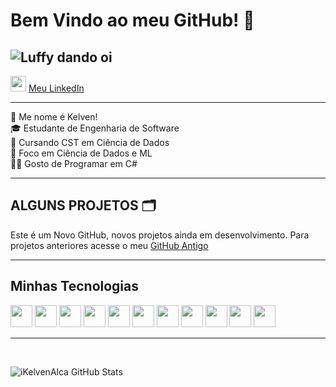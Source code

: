 # Bem Vindo ao meu GitHub! 🐙

![Luffy dando oi](https://i.pinimg.com/originals/1e/fb/fa/1efbfa1a2ec2ab19ee0bc9a855c31a78.gif)
-------------

<img href="https://www.linkedin.com/in/kelvenalca/" src="https://cdn.jsdelivr.net/gh/devicons/devicon@latest/icons/linkedin/linkedin-original.svg" height=25px /> [Meu LinkedIn](https://www.linkedin.com/in/kelven-bonfim/)

-------------

🫡 Me nome é Kelven! <br>
🎓 Estudante de Engenharia de Software <br>
🎲 Cursando CST em Ciência de Dados<br>
🐍 Foco em Ciência de Dados e ML<br>
🧑‍💻 Gosto de Programar em C#

-------------
## ALGUNS PROJETOS 🗂️

Este é um Novo GitHub, novos projetos ainda em desenvolvimento. Para projetos anteriores acesse o meu [GitHub Antigo](https://github.com/KelvenAlca)

-------------
## Minhas Tecnologias
<p aling="center">
<img src="https://cdn.jsdelivr.net/gh/devicons/devicon@latest/icons/python/python-original.svg" height=35px/>
<img src="https://cdn.jsdelivr.net/gh/devicons/devicon@latest/icons/jupyter/jupyter-original-wordmark.svg" height=35px/>
<img src="https://cdn.jsdelivr.net/gh/devicons/devicon@latest/icons/apachespark/apachespark-original.svg" height=35px />
<img src="https://cdn.jsdelivr.net/gh/devicons/devicon@latest/icons/azuresqldatabase/azuresqldatabase-original.svg" height=35px/>
<img src="https://cdn.jsdelivr.net/gh/devicons/devicon@latest/icons/html5/html5-original.svg" height=35px/>
<img src="https://cdn.jsdelivr.net/gh/devicons/devicon@latest/icons/css3/css3-original.svg" height=35px/>
<img src="https://cdn.jsdelivr.net/gh/devicons/devicon@latest/icons/bootstrap/bootstrap-original.svg" height=35px/>
<img src="https://cdn.jsdelivr.net/gh/devicons/devicon@latest/icons/javascript/javascript-plain.svg" height=35px/>
<img src="https://cdn.jsdelivr.net/gh/devicons/devicon@latest/icons/csharp/csharp-original.svg" height=35px/>
<img src="https://cdn.jsdelivr.net/gh/devicons/devicon@latest/icons/dotnetcore/dotnetcore-original.svg" height=35px/>
<img src="https://cdn.jsdelivr.net/gh/devicons/devicon@latest/icons/git/git-original.svg" height=35px/>
</p>

------------
<br>

![iKelvenAlca GitHub Stats](https://github-readme-stats.vercel.app/api?username=iKelvenAlca&show_icons=true&theme=radical)
